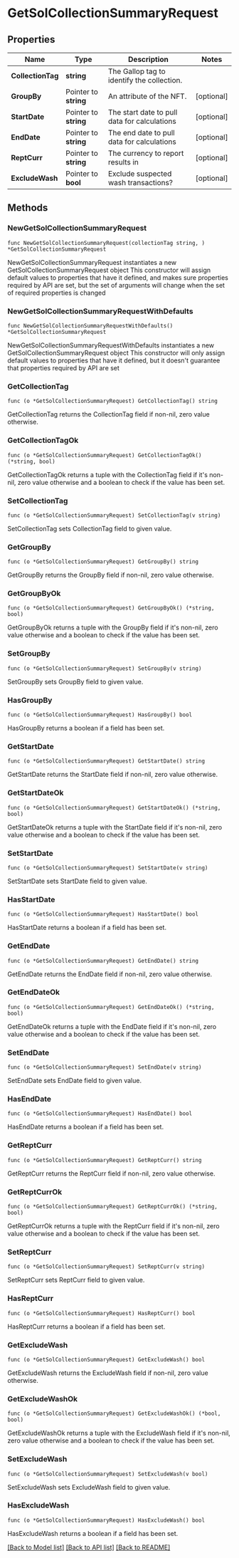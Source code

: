 # GetSolCollectionSummaryRequest

## Properties

Name | Type | Description | Notes
------------ | ------------- | ------------- | -------------
**CollectionTag** | **string** | The Gallop tag to identify the collection. | 
**GroupBy** | Pointer to **string** | An attribute of the NFT. | [optional] 
**StartDate** | Pointer to **string** | The start date to pull data for calculations | [optional] 
**EndDate** | Pointer to **string** | The end date to pull data for calculations | [optional] 
**ReptCurr** | Pointer to **string** | The currency to report results in | [optional] 
**ExcludeWash** | Pointer to **bool** | Exclude suspected wash transactions? | [optional] 

## Methods

### NewGetSolCollectionSummaryRequest

`func NewGetSolCollectionSummaryRequest(collectionTag string, ) *GetSolCollectionSummaryRequest`

NewGetSolCollectionSummaryRequest instantiates a new GetSolCollectionSummaryRequest object
This constructor will assign default values to properties that have it defined,
and makes sure properties required by API are set, but the set of arguments
will change when the set of required properties is changed

### NewGetSolCollectionSummaryRequestWithDefaults

`func NewGetSolCollectionSummaryRequestWithDefaults() *GetSolCollectionSummaryRequest`

NewGetSolCollectionSummaryRequestWithDefaults instantiates a new GetSolCollectionSummaryRequest object
This constructor will only assign default values to properties that have it defined,
but it doesn't guarantee that properties required by API are set

### GetCollectionTag

`func (o *GetSolCollectionSummaryRequest) GetCollectionTag() string`

GetCollectionTag returns the CollectionTag field if non-nil, zero value otherwise.

### GetCollectionTagOk

`func (o *GetSolCollectionSummaryRequest) GetCollectionTagOk() (*string, bool)`

GetCollectionTagOk returns a tuple with the CollectionTag field if it's non-nil, zero value otherwise
and a boolean to check if the value has been set.

### SetCollectionTag

`func (o *GetSolCollectionSummaryRequest) SetCollectionTag(v string)`

SetCollectionTag sets CollectionTag field to given value.


### GetGroupBy

`func (o *GetSolCollectionSummaryRequest) GetGroupBy() string`

GetGroupBy returns the GroupBy field if non-nil, zero value otherwise.

### GetGroupByOk

`func (o *GetSolCollectionSummaryRequest) GetGroupByOk() (*string, bool)`

GetGroupByOk returns a tuple with the GroupBy field if it's non-nil, zero value otherwise
and a boolean to check if the value has been set.

### SetGroupBy

`func (o *GetSolCollectionSummaryRequest) SetGroupBy(v string)`

SetGroupBy sets GroupBy field to given value.

### HasGroupBy

`func (o *GetSolCollectionSummaryRequest) HasGroupBy() bool`

HasGroupBy returns a boolean if a field has been set.

### GetStartDate

`func (o *GetSolCollectionSummaryRequest) GetStartDate() string`

GetStartDate returns the StartDate field if non-nil, zero value otherwise.

### GetStartDateOk

`func (o *GetSolCollectionSummaryRequest) GetStartDateOk() (*string, bool)`

GetStartDateOk returns a tuple with the StartDate field if it's non-nil, zero value otherwise
and a boolean to check if the value has been set.

### SetStartDate

`func (o *GetSolCollectionSummaryRequest) SetStartDate(v string)`

SetStartDate sets StartDate field to given value.

### HasStartDate

`func (o *GetSolCollectionSummaryRequest) HasStartDate() bool`

HasStartDate returns a boolean if a field has been set.

### GetEndDate

`func (o *GetSolCollectionSummaryRequest) GetEndDate() string`

GetEndDate returns the EndDate field if non-nil, zero value otherwise.

### GetEndDateOk

`func (o *GetSolCollectionSummaryRequest) GetEndDateOk() (*string, bool)`

GetEndDateOk returns a tuple with the EndDate field if it's non-nil, zero value otherwise
and a boolean to check if the value has been set.

### SetEndDate

`func (o *GetSolCollectionSummaryRequest) SetEndDate(v string)`

SetEndDate sets EndDate field to given value.

### HasEndDate

`func (o *GetSolCollectionSummaryRequest) HasEndDate() bool`

HasEndDate returns a boolean if a field has been set.

### GetReptCurr

`func (o *GetSolCollectionSummaryRequest) GetReptCurr() string`

GetReptCurr returns the ReptCurr field if non-nil, zero value otherwise.

### GetReptCurrOk

`func (o *GetSolCollectionSummaryRequest) GetReptCurrOk() (*string, bool)`

GetReptCurrOk returns a tuple with the ReptCurr field if it's non-nil, zero value otherwise
and a boolean to check if the value has been set.

### SetReptCurr

`func (o *GetSolCollectionSummaryRequest) SetReptCurr(v string)`

SetReptCurr sets ReptCurr field to given value.

### HasReptCurr

`func (o *GetSolCollectionSummaryRequest) HasReptCurr() bool`

HasReptCurr returns a boolean if a field has been set.

### GetExcludeWash

`func (o *GetSolCollectionSummaryRequest) GetExcludeWash() bool`

GetExcludeWash returns the ExcludeWash field if non-nil, zero value otherwise.

### GetExcludeWashOk

`func (o *GetSolCollectionSummaryRequest) GetExcludeWashOk() (*bool, bool)`

GetExcludeWashOk returns a tuple with the ExcludeWash field if it's non-nil, zero value otherwise
and a boolean to check if the value has been set.

### SetExcludeWash

`func (o *GetSolCollectionSummaryRequest) SetExcludeWash(v bool)`

SetExcludeWash sets ExcludeWash field to given value.

### HasExcludeWash

`func (o *GetSolCollectionSummaryRequest) HasExcludeWash() bool`

HasExcludeWash returns a boolean if a field has been set.


[[Back to Model list]](../README.md#documentation-for-models) [[Back to API list]](../README.md#documentation-for-api-endpoints) [[Back to README]](../README.md)


